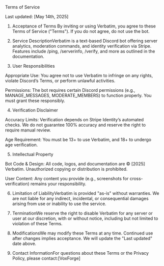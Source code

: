 Terms of Service

Last updated: [May 14th, 2025]

1. Acceptance of Terms By inviting or using Verbatim, you agree to these Terms of Service ("Terms"). If you do not agree, do not use the bot.

2. Service DescriptionVerbatim is a text-based Discord bot offering server analytics, moderation commands, and identity verification via Stripe. Features include /ping, /serverinfo, /verify, and more as outlined in the documentation.

3. User Responsibilities

Appropriate Use: You agree not to use Verbatim to infringe on any rights, violate Discord’s Terms, or perform unlawful activities.

Permissions: The bot requires certain Discord permissions (e.g., MANAGE_MESSAGES, MODERATE_MEMBERS) to function properly. You must grant these responsibly.

4. Verification Disclaimer

Accuracy Limits: Verification depends on Stripe Identity’s automated checks. We do not guarantee 100% accuracy and reserve the right to require manual review.

Age Requirement: You must be 13+ to use Verbatim, and 18+ to undergo age verification.

5. Intellectual Property

Bot Code & Design: All code, logos, and documentation are © [2025] Verbatim. Unauthorized copying or distribution is prohibited.

User Content: Any content you provide (e.g., screenshots for cross-verification) remains your responsibility.

6. Limitation of LiabilityVerbatim is provided "as-is" without warranties. We are not liable for any indirect, incidental, or consequential damages arising from use or inability to use the service.

7. TerminationWe reserve the right to disable Verbatim for any server or user at our discretion, with or without notice, including but not limited to violation of these Terms.

8. ModificationsWe may modify these Terms at any time. Continued use after changes implies acceptance. We will update the "Last updated" date above.

9. Contact InformationFor questions about these Terms or the Privacy Policy, please contact:[VoxForge]